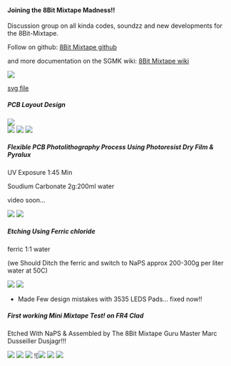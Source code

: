 #### Joining the 8Bit Mixtape Madness!!  

Discussion group on all kinda codes, soundzz and new developments for the 8Bit-Mixtape.  

Follow on github:
[8Bit Mixtape github](https://github.com/8BitMixtape)  

and more documentation on the SGMK wiki:
[8Bit Mixtape wiki](http://wiki.sgmk-ssam.ch/wiki/8bit_Mix_Tape)


![](http://idiot.io/images/2/e/c/f/8/2ecf83be7b4296e06e9626096987cbd6fd4b62ca-8bitminimixtape-tlv-v13.png)

[svg file](8BitMiniMixtape-TLV.svg)

##### PCB Layout Design
![](images/23660021_10214969347166209_453065840_o.jpg?resize=980,600&classes=center)  
![](images/miniMixPlan.jpg?resize=600,350&classes=left)
![](images/miniPlan.jpg?resize=190,350&classes=center)
![](images/MiniPlan2.jpg?resize=190,350&classes=left)

##### Flexible PCB Photolithography Process Using Photoresist Dry Film & Pyralux
UV Exposure 1:45 Min  

Soudium Carbonate 2g:200ml water  

video soon...

![](images/lytoTransfer.jpg?resize=600,350&classes=left)
![](images/miniEtch.jpg?resize=190,350&classes=center)

##### Etching Using Ferric chloride
ferric 1:1 water  

(we Should Ditch the ferric and switch to NaPS approx 200-300g per liter water at 50C)

![](images/miniEtched.jpg?resize=900,550&classes=left)
![](images/miniDone.jpg?resize=900,550&classes=center)
* Made Few design mistakes with 3535 LEDS Pads... fixed now!!

##### First working Mini Mixtape Test! on FR4 Clad
Etched With NaPS & Assembled by The 8Bit Mixtape Guru Master Marc Dusseiller Dusjagr!!!

![](images/MarcEtchin.jpg?resize=550,350&classes=left)
![](images/MarcDone.jpg?resize=550,350&classes=left)
![](images/Neo%5EMini.jpg?resize=555,990&classes=left)
![![](images/assembly1.jpg?resize=560,300)
![](images/assembly2.jpg?resize=560,300&classes=left)
![](images/MarcandMin.jpg?resize=470,800&classes=left)
